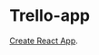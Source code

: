 # Trello-app

 [Create React App](https://627fbf5e9cfdfb79c9f49f00--the-great-sunilpaswan-site.netlify.app/).
